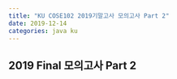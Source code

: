 ```yaml
---
title: "KU COSE102 2019기말고사 모의고사 Part 2"
date: 2019-12-14
categories: java ku
---
```


## 2019 Final 모의고사 Part 2

